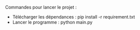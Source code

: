 Commandes pour lancer le projet :

- Télécharger les dépendances : pip install -r requirement.txt
- Lancer le programme : python main.py